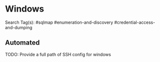 # Windows

Search Tag(s): #sqlmap #enumeration-and-discovery #credential-access-and-dumping

## Automated

TODO: Provide a full path of SSH config for windows
